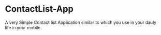 # ContactList-App
A very Simple Contact list Application similar to which you use in your dauly life in your mobile.
